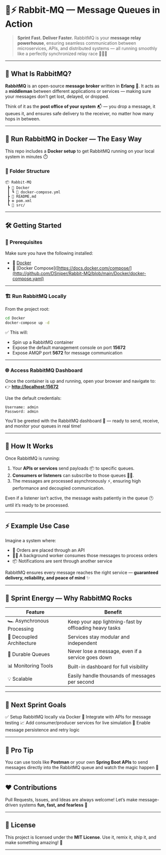 # 🐇⚡ Rabbit-MQ — Message Queues in Action

> **Sprint Fast. Deliver Faster.**
> RabbitMQ is your **message relay powerhouse**, ensuring seamless communication between microservices, APIs, and distributed systems — all running smoothly like a perfectly synchronized relay race 🏃‍♂️💨

---

## 🚀 What Is RabbitMQ?

**RabbitMQ** is an open-source **message broker** written in **Erlang** 🧠.
It acts as a **middleman** between different applications or services — making sure your messages don’t get lost, delayed, or dropped.

Think of it as the **post office of your system** 📬 — you drop a message, it queues it, and ensures safe delivery to the receiver, no matter how many hops in between.

---

## 🐳 Run RabbitMQ in Docker — The Easy Way

This repo includes a **Docker setup** to get RabbitMQ running on your local system in minutes ⏱️

### 🧩 Folder Structure

```
📦 Rabbit-MQ
 ┣ 📂 Docker
 ┃ ┗ 🐋 docker-compose.yml
 ┣ 📜 README.md
 ┣ ⚙️ pom.xml
 ┗ 🧠 src/
```

---

## 🛠️ Getting Started

### 🔧 Prerequisites

Make sure you have the following installed:

* 🐳 [Docker](https://www.docker.com/)
* 🧱 [Docker Compose]([https://docs.docker.com/compose/](http://github.com/DSniper/Rabbit-MQ/blob/main/Docker/docker-compose.yaml)

---

### 🏗️ Run RabbitMQ Locally

From the project root:

```bash
cd Docker
docker-compose up -d
```

✅ This will:

* Spin up a RabbitMQ container
* Expose the default management console on port **15672**
* Expose AMQP port **5672** for message communication

---

### 🌐 Access RabbitMQ Dashboard

Once the container is up and running, open your browser and navigate to:
👉 **[http://localhost:15672](http://localhost:15672)**

Use the default credentials:

```
Username: admin
Password: admin
```

You’ll be greeted with the RabbitMQ dashboard 🧡 — ready to send, receive, and monitor your queues in real time!

---

## 💬 How It Works

Once RabbitMQ is running:

1. Your **APIs or services** send payloads 📦 to specific queues.
2. **Consumers or listeners** can subscribe to those queues 🧏‍♂️.
3. The messages are processed asynchronously ⚡, ensuring high performance and decoupled communication.

Even if a listener isn’t active, the message waits patiently in the queue 🕐 until it’s ready to be processed.

---

## ⚡ Example Use Case

Imagine a system where:

* 🧾 Orders are placed through an API
* 👨‍🍳 A background worker consumes those messages to process orders
* 📦 Notifications are sent through another service

RabbitMQ ensures every message reaches the right service — **guaranteed delivery, reliability, and peace of mind** ✨

---

## 🏁 Sprint Energy — Why RabbitMQ Rocks

| Feature                     | Benefit                                                |
| --------------------------- | ------------------------------------------------------ |
| 🏎️ Asynchronous Processing | Keep your app lightning-fast by offloading heavy tasks |
| 🧩 Decoupled Architecture   | Services stay modular and independent                  |
| 🧱 Durable Queues           | Never lose a message, even if a service goes down      |
| 📊 Monitoring Tools         | Built-in dashboard for full visibility                 |
| 💡 Scalable                 | Easily handle thousands of messages per second         |

---

## 🎯 Next Sprint Goals

✅ Setup RabbitMQ locally via Docker
🏁 Integrate with APIs for message testing
📈 Add consumer/producer services for live simulation
💬 Enable message persistence and retry logic

---

## 🧠 Pro Tip

You can use tools like **Postman** or your own **Spring Boot APIs** to send messages directly into the RabbitMQ queue and watch the magic happen 🔮

---

## ❤️ Contributions

Pull Requests, Issues, and Ideas are always welcome!
Let’s make message-driven systems **fun, fast, and fearless** 🚀

---

## 📜 License

This project is licensed under the **MIT License**.
Use it, remix it, ship it, and make something amazing! 🌈

---

